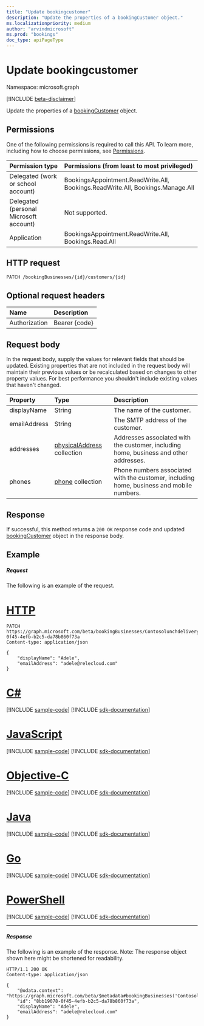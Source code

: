```yaml
---
title: "Update bookingcustomer"
description: "Update the properties of a bookingCustomer object."
ms.localizationpriority: medium
author: "arvindmicrosoft"
ms.prod: "bookings"
doc_type: apiPageType
---
```


# Update bookingcustomer

Namespace: microsoft.graph

 [!INCLUDE [beta-disclaimer](../../includes/beta-disclaimer.md)]

Update the properties of a [bookingCustomer](../resources/bookingcustomer.md) object.

## Permissions

One of the following permissions is required to call this API. To learn more, including how to choose permissions, see [Permissions](/graph/permissions-reference).

|Permission type      | Permissions (from least to most privileged)              |
|:--------------------|:---------------------------------------------------------|
|Delegated (work or school account) | BookingsAppointment.ReadWrite.All, Bookings.ReadWrite.All, Bookings.Manage.All   |
|Delegated (personal Microsoft account) | Not supported.   |
|Application | BookingsAppointment.ReadWrite.All, Bookings.Read.All  |

## HTTP request

<!-- { "blockType": "ignored" } -->
```http
PATCH /bookingBusinesses/{id}/customers/{id}
```

## Optional request headers

| Name       | Description|
|:-----------|:-----------|
| Authorization  | Bearer {code}|

## Request body
In the request body, supply the values for relevant fields that should be updated. Existing properties that are not included in the request body will maintain their previous values or be recalculated based on changes to other property values. For best performance you shouldn't include existing values that haven't changed.

| Property	   | Type	|Description|
|:---------------|:--------|:----------|
|displayName|String|The name of the customer.|
|emailAddress|String|The SMTP address of the customer.|
|addresses|[physicalAddress](../resources/physicaladdress.md) collection|Addresses associated with the customer, including home, business and other addresses.|
|phones|[phone](../resources/phone.md) collection|Phone numbers associated with the customer, including home, business and mobile numbers.|

## Response
If successful, this method returns a `200 OK` response code and updated [bookingCustomer](../resources/bookingcustomer.md) object in the response body.
## Example
##### Request
The following is an example of the request.

# [HTTP](#tab/http)
<!-- {
  "blockType": "request",
  "name": "update_bookingcustomer"
}-->
```http
PATCH https://graph.microsoft.com/beta/bookingBusinesses/Contosolunchdelivery@contoso.onmicrosoft.com/customers/8bb19078-0f45-4efb-b2c5-da78b860f73a
Content-type: application/json

{
    "displayName": "Adele",
    "emailAddress": "adele@relecloud.com"
}
```
# [C#](#tab/csharp)
[!INCLUDE [sample-code](../includes/snippets/csharp/update-bookingcustomer-csharp-snippets.md)]
[!INCLUDE [sdk-documentation](../includes/snippets/snippets-sdk-documentation-link.md)]

# [JavaScript](#tab/javascript)
[!INCLUDE [sample-code](../includes/snippets/javascript/update-bookingcustomer-javascript-snippets.md)]
[!INCLUDE [sdk-documentation](../includes/snippets/snippets-sdk-documentation-link.md)]

# [Objective-C](#tab/objc)
[!INCLUDE [sample-code](../includes/snippets/objc/update-bookingcustomer-objc-snippets.md)]
[!INCLUDE [sdk-documentation](../includes/snippets/snippets-sdk-documentation-link.md)]

# [Java](#tab/java)
[!INCLUDE [sample-code](../includes/snippets/java/update-bookingcustomer-java-snippets.md)]
[!INCLUDE [sdk-documentation](../includes/snippets/snippets-sdk-documentation-link.md)]

# [Go](#tab/go)
[!INCLUDE [sample-code](../includes/snippets/go/update-bookingcustomer-go-snippets.md)]
[!INCLUDE [sdk-documentation](../includes/snippets/snippets-sdk-documentation-link.md)]

# [PowerShell](#tab/powershell)
[!INCLUDE [sample-code](../includes/snippets/powershell/update-bookingcustomer-powershell-snippets.md)]
[!INCLUDE [sdk-documentation](../includes/snippets/snippets-sdk-documentation-link.md)]

---

##### Response
The following is an example of the response. Note: The response object shown here might be shortened for readability.
<!-- {
  "blockType": "response",
  "truncated": true,
  "@odata.type": "microsoft.graph.bookingCustomer"
} -->
```http
HTTP/1.1 200 OK
Content-type: application/json

{
    "@odata.context": "https://graph.microsoft.com/beta/$metadata#bookingBusinesses('Contosolunchdelivery%40contoso.onmicrosoft.com')/customers/$entity",
    "id": "8bb19078-0f45-4efb-b2c5-da78b860f73a",
    "displayName": "Adele",
    "emailAddress": "adele@relecloud.com"
}
```

<!-- uuid: 8fcb5dbc-d5aa-4681-8e31-b001d5168d79
2015-10-25 14:57:30 UTC -->
<!--
{
  "type": "#page.annotation",
  "description": "Update bookingcustomer",
  "keywords": "",
  "section": "documentation",
  "tocPath": "",
  "suppressions": [
  ]
}
-->


